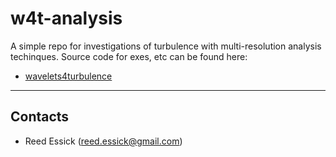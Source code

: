 # w4t-analysis

A simple repo for investigations of turbulence with multi-resolution analysis techinques.
Source code for exes, etc can be found here:

  * [wavelets4turbulence](https://github.com/reedessick/wavelets4turbulence)

---

## Contacts

  * Reed Essick (reed.essick@gmail.com)
